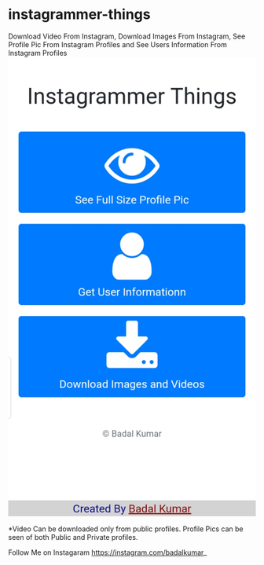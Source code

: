 # instagrammer-things
Download Video From Instagram, Download Images From Instagram, See Profile Pic From Instagram Profiles and See Users Information From Instagram Profiles
![Main Page](IMG_20190702_094655.jpg)

*Video Can be downloaded only from public profiles.
Profile Pics can be seen of both Public and Private profiles.

Follow Me on Instagaram https://instagram.com/badalkumar_

